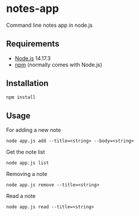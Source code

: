 # notes-app
Command line notes app in node.js 

Requirements
------------

  * [Node.js][node] 14.17.3
  * [npm][npm] (normally comes with Node.js)

[node]: https://nodejs.org/
[npm]: https://www.npmjs.com/

Installation
------------

```bash
npm install
```

Usage
------------

For adding a new note 
```
node app.js add --title=<string> --body=<string>
```
Get the note list 
```
node app.js list
```
Removing a note 
```
node app.js remove --title=<string>
```
Read a note 
```
node app.js read --title=<string>
```

